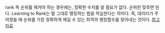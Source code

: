 rank 즉 순위를 매겨야 하는 경우에는, 정확한 수치를 알 필요가 없다. 순위만 맞추면 된다. Learning to Rank는 말 그대로 랭킹하는 법을 학습한다는 의미다. 즉, 데이터가 주어졌을 때 순위를 가장 정확하게 매길 수 있는 최적의 랭킹함수를 찾아내는 것이다. [참고 자료](http://4four.us/article/2009/10/what-is-learning-to-rank)
